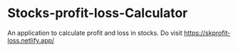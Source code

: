 # Stocks-profit-loss-Calculator
An application to calculate profit and loss in stocks.
Do visit https://skprofit-loss.netlify.app/
